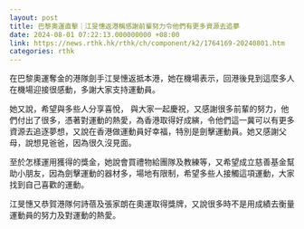 ```yaml
---
layout: post
title: 巴黎奧運直擊｜江旻憓返港稱感謝前輩努力令他們有更多資源去追夢
date: 2024-08-01 07:22:13.000000000 +08:00
link: https://news.rthk.hk/rthk/ch/component/k2/1764169-20240801.htm
categories: rthk
---
```


在巴黎奧運奪金的港隊劍手江旻憓返抵本港，她在機場表示，回港後見到這麼多人在機場迎接很感動，多謝大家支持運動員。

她又說，希望與多些人分享喜悅， 與大家一起慶祝，又感謝很多前輩的努力，他們付出了很多，憑著對運動的熱愛，為香港取得好成縯，令他們這一冀可以有更多資源去追逐夢想，又說在香港做運動員好幸福，特別是劍擊運動員。她又感謝父母，說想見爸爸，因為很久沒見面。

至於怎樣運用獲得的獎金，她說會買禮物給團隊及教練等，又希望成立慈善基金幫助小朋友，因為劍擊運動的器材多，場地有限制，希望多些人接觸這項運動，大家找到自己喜歡的運動。

江旻憓又恭賀港隊何詩蓓及張家朗在奧運取得獎牌，又說很多時不是用成績去衡量運動員的努力及對運動的熱愛。
